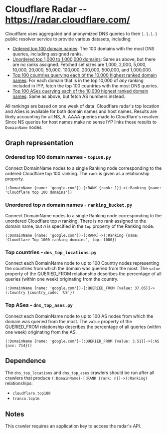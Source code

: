 # Cloudflare Radar -- https://radar.cloudflare.com/

Cloudflare uses aggregated and anonymized DNS queries to their `1.1.1.1` public resolver service to
provide various datasets, including:

- [Ordered top 100 domain
  names](https://developers.cloudflare.com/radar/investigate/domain-ranking-datasets/): The 100
  domains with the most DNS queries, including assigned ranks.
- [Unordered top 1,000 to 1,000,000
  domains](https://developers.cloudflare.com/radar/investigate/domain-ranking-datasets/): Same as
  above, but there are no ranks assigned. Fetched set sizes are 1,000, 2,000, 5,000, 10,000, 20,000,
  50,000, 100,000, 200,000, 500,000, and 1,000,000.
- [Top 100 countries querying each of the 10,000 highest ranked domain
  names](https://developers.cloudflare.com/radar/investigate/dns/#top-locations): For each domain
  that is in the top 10,000 of *any* ranking included in IYP, fetch the top 100 countries with the
  most DNS queries.
- [Top 100 ASes querying each of the 10,000 highest ranked domain
  names](https://developers.cloudflare.com/api/operations/radar_get__top_ases): Same as above, but
  fetch AS numbers instead.

All rankings are based on one week of data.
Cloudflare radar's top location and ASes is available for both domain names
and host names. Results are likely accounting for all NS, A, AAAA queries made to
Cloudflare's resolver. Since NS queries for host names make no sense IYP links these
results to `DomainName` nodes.

## Graph representation

### Ordered top 100 domain names - `top100.py`

Connect DomainName nodes to a single Ranking node corresponding to the ordered Cloudflare top 100
ranking. The `rank` is given as a relationship property.

```Cypher
(:DomainName {name: 'google.com'})-[:RANK {rank: 1}]->(:Ranking {name: 'Cloudflare top 100 domains'})
```

### Unordered top *n* domain names - `ranking_bucket.py`

Connect DomainName nodes to a single Ranking node corresponding to the unordered Cloudflare top *n*
ranking. There is no rank assigned to the domain name, but *n* is specified in the `top` property of
the Ranking node.

```Cypher
(:DomainName {name: 'google.com'})-[:RANK]->(:Ranking {name: 'Cloudflare Top 1000 ranking domains', top: 1000})
```

### Top countries - `dns_top_locations.py`

Connect each DomainName node to up to 100 Country nodes representing the countries from which the
domain was queried from the most. The `value` property of the QUERIED_FROM relationship describes
the percentage of all queries (within one week) originating from the country.

```Cypher
(:DomainName {name: 'google.com'})-[:QUERIED_FROM {value: 37.05}]->(:Country {country_code: 'US'})
```

### Top ASes - `dns_top_ases.py`

Connect each DomainName node to up to 100 AS nodes  from which the domain was queried from the most.
The `value` property of the QUERIED_FROM relationship describes the percentage of all queries
(within one week) originating from the AS.

```Cypher
(:DomainName {name: 'google.com'}-[:QUERIED_FROM {value: 3.51}]->(:AS {asn: 714}))
```

## Dependence

The `dns_top_locations` and `dns_top_ases` crawlers should be run after all crawlers that produce
`(:DomainName)-[:RANK {rank: n}]->(:Ranking)` relationships:

- `cloudflare.top100`
- `tranco.top1m`

## Notes

This crawler requires an application key to access the radar's API.
